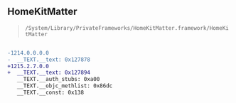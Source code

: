 ## HomeKitMatter

> `/System/Library/PrivateFrameworks/HomeKitMatter.framework/HomeKitMatter`

```diff

-1214.0.0.0.0
-  __TEXT.__text: 0x127878
+1215.2.7.0.0
+  __TEXT.__text: 0x127894
   __TEXT.__auth_stubs: 0xa00
   __TEXT.__objc_methlist: 0x86dc
   __TEXT.__const: 0x138

```
